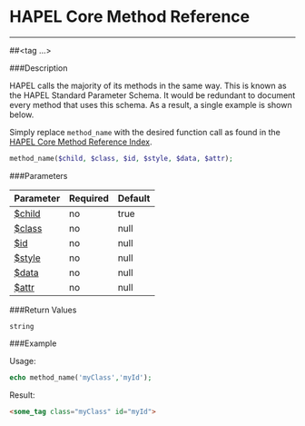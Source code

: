 # HAPEL Core Method Reference

---
##\<tag ...>


###Description

HAPEL calls the majority of its methods in the same way. This is known as the HAPEL Standard Parameter Schema.
It would be redundant to document every method that uses this schema. As a result, a single example is shown below.

Simply replace `method_name` with the desired function call as found in the [HAPEL Core Method Reference Index](../core_method_reference.md). 

```php
method_name($child, $class, $id, $style, $data, $attr);
```

###Parameters

Parameter                           | Required  | Default
------------------------------------|-----------|----------------
[$child](../attributes/child.md)    | no        | true
[$class](../attributes/class.md)    | no        | null
[$id](../attributes/id.md)          | no        | null
[$style](../attributes/style.md)    | no        | null
[$data](../attributes/data.md)      | no        | null
[$attr](../attributes/attr.md)      | no        | null

 
###Return Values

`string`


###Example

Usage:
```php
echo method_name('myClass','myId');
```
Result:
```html
<some_tag class="myClass" id="myId">
```
